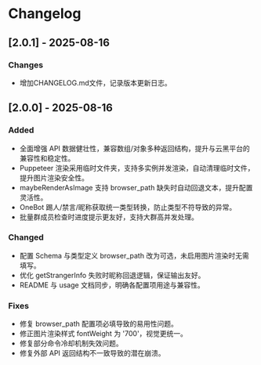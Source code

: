 # Changelog

## [2.0.1] - 2025-08-16

### Changes

- 增加CHANGELOG.md文件，记录版本更新日志。


## [2.0.0] - 2025-08-16

### Added

- 全面增强 API 数据健壮性，兼容数组/对象多种返回结构，提升与云黑平台的兼容性和稳定性。
- Puppeteer 渲染采用临时文件夹，支持多实例并发渲染，自动清理临时文件，提升图片渲染安全性。
- maybeRenderAsImage 支持 browser_path 缺失时自动回退文本，提升配置灵活性。
- OneBot 踢人/禁言/昵称获取统一类型转换，防止类型不符导致的异常。
- 批量群成员检查时进度提示更友好，支持大群高并发处理。

### Changed

- 配置 Schema 与类型定义 browser_path 改为可选，未启用图片渲染时无需填写。
- 优化 getStrangerInfo 失败时昵称回退逻辑，保证输出友好。
- README 与 usage 文档同步，明确各配置项用途与兼容性。

### Fixes

- 修复 browser_path 配置项必填导致的易用性问题。
- 修正图片渲染样式 fontWeight 为 '700'，视觉更统一。
- 修复部分命令冷却机制失效问题。
- 修复外部 API 返回结构不一致导致的潜在崩溃。

